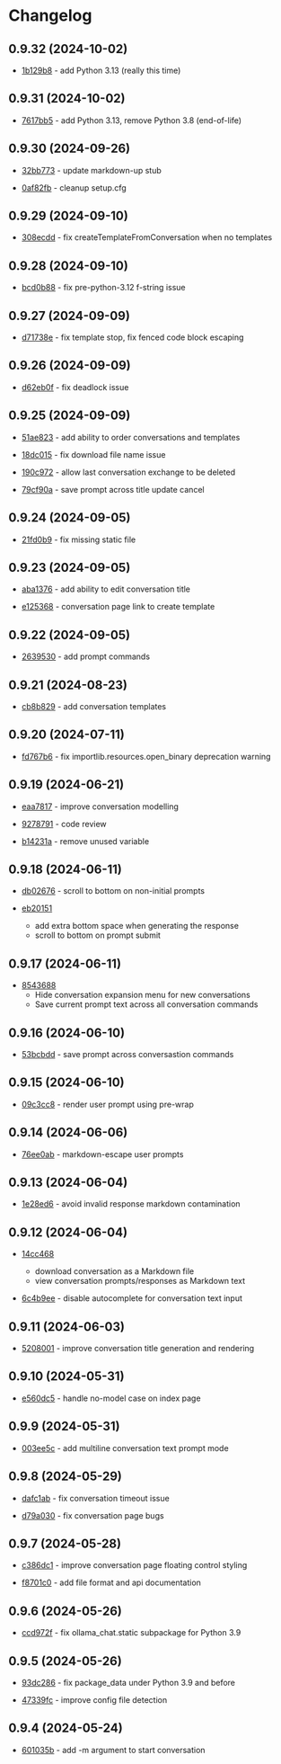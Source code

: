 # Changelog

## 0.9.32 (2024-10-02)

- [1b129b8](https://github.com/craigahobbs/ollama-chat/commit/1b129b8) - add Python 3.13 \(really this time\)

## 0.9.31 (2024-10-02)

- [7617bb5](https://github.com/craigahobbs/ollama-chat/commit/7617bb5) - add Python 3.13, remove Python 3.8 \(end-of-life\)

## 0.9.30 (2024-09-26)

- [32bb773](https://github.com/craigahobbs/ollama-chat/commit/32bb773) - update markdown-up stub

- [0af82fb](https://github.com/craigahobbs/ollama-chat/commit/0af82fb) - cleanup setup.cfg

## 0.9.29 (2024-09-10)

- [308ecdd](https://github.com/craigahobbs/ollama-chat/commit/308ecdd) - fix createTemplateFromConversation when no templates

## 0.9.28 (2024-09-10)

- [bcd0b88](https://github.com/craigahobbs/ollama-chat/commit/bcd0b88) - fix pre-python-3.12 f-string issue

## 0.9.27 (2024-09-09)

- [d71738e](https://github.com/craigahobbs/ollama-chat/commit/d71738e) - fix template stop, fix fenced code block escaping

## 0.9.26 (2024-09-09)

- [d62eb0f](https://github.com/craigahobbs/ollama-chat/commit/d62eb0f) - fix deadlock issue

## 0.9.25 (2024-09-09)

- [51ae823](https://github.com/craigahobbs/ollama-chat/commit/51ae823) - add ability to order conversations and templates

- [18dc015](https://github.com/craigahobbs/ollama-chat/commit/18dc015) - fix download file name issue

- [190c972](https://github.com/craigahobbs/ollama-chat/commit/190c972) - allow last conversation exchange to be deleted

- [79cf90a](https://github.com/craigahobbs/ollama-chat/commit/79cf90a) - save prompt across title update cancel

## 0.9.24 (2024-09-05)

- [21fd0b9](https://github.com/craigahobbs/ollama-chat/commit/21fd0b9) - fix missing static file

## 0.9.23 (2024-09-05)

- [aba1376](https://github.com/craigahobbs/ollama-chat/commit/aba1376) - add ability to edit conversation title

- [e125368](https://github.com/craigahobbs/ollama-chat/commit/e125368) - conversation page link to create template

## 0.9.22 (2024-09-05)

- [2639530](https://github.com/craigahobbs/ollama-chat/commit/2639530) - add prompt commands

## 0.9.21 (2024-08-23)

- [cb8b829](https://github.com/craigahobbs/ollama-chat/commit/cb8b829) - add conversation templates

## 0.9.20 (2024-07-11)

- [fd767b6](https://github.com/craigahobbs/ollama-chat/commit/fd767b6) - fix importlib.resources.open_binary deprecation warning

## 0.9.19 (2024-06-21)

- [eaa7817](https://github.com/craigahobbs/ollama-chat/commit/eaa7817) - improve conversation modelling

- [9278791](https://github.com/craigahobbs/ollama-chat/commit/9278791) - code review

- [b14231a](https://github.com/craigahobbs/ollama-chat/commit/b14231a) - remove unused variable

## 0.9.18 (2024-06-11)

- [db02676](https://github.com/craigahobbs/ollama-chat/commit/db02676) - scroll to bottom on non-initial prompts

- [eb20151](https://github.com/craigahobbs/ollama-chat/commit/eb20151)
  - add extra bottom space when generating the response
  - scroll to bottom on prompt submit

## 0.9.17 (2024-06-11)

- [8543688](https://github.com/craigahobbs/ollama-chat/commit/8543688)
  - Hide conversation expansion menu for new conversations
  - Save current prompt text across all conversation commands

## 0.9.16 (2024-06-10)

- [53bcbdd](https://github.com/craigahobbs/ollama-chat/commit/53bcbdd) - save prompt across conversastion commands

## 0.9.15 (2024-06-10)

- [09c3cc8](https://github.com/craigahobbs/ollama-chat/commit/09c3cc8) - render user prompt using pre-wrap

## 0.9.14 (2024-06-06)

- [76ee0ab](https://github.com/craigahobbs/ollama-chat/commit/76ee0ab) - markdown-escape user prompts

## 0.9.13 (2024-06-04)

- [1e28ed6](https://github.com/craigahobbs/ollama-chat/commit/1e28ed6) - avoid invalid response markdown contamination

## 0.9.12 (2024-06-04)

- [14cc468](https://github.com/craigahobbs/ollama-chat/commit/14cc468)
  - download conversation as a Markdown file
  - view conversation prompts/responses as Markdown text

- [6c4b9ee](https://github.com/craigahobbs/ollama-chat/commit/6c4b9ee) - disable autocomplete for conversation text input

## 0.9.11 (2024-06-03)

- [5208001](https://github.com/craigahobbs/ollama-chat/commit/5208001) - improve conversation title generation and rendering

## 0.9.10 (2024-05-31)

- [e560dc5](https://github.com/craigahobbs/ollama-chat/commit/e560dc5) - handle no-model case on index page

## 0.9.9 (2024-05-31)

- [003ee5c](https://github.com/craigahobbs/ollama-chat/commit/003ee5c) - add multiline conversation text prompt mode

## 0.9.8 (2024-05-29)

- [dafc1ab](https://github.com/craigahobbs/ollama-chat/commit/dafc1ab) - fix conversation timeout issue

- [d79a030](https://github.com/craigahobbs/ollama-chat/commit/d79a030) - fix conversation page bugs

## 0.9.7 (2024-05-28)

- [c386dc1](https://github.com/craigahobbs/ollama-chat/commit/c386dc1) - improve conversation page floating control styling

- [f8701c0](https://github.com/craigahobbs/ollama-chat/commit/f8701c0) - add file format and api documentation

## 0.9.6 (2024-05-26)

- [ccd972f](https://github.com/craigahobbs/ollama-chat/commit/ccd972f) - fix ollama_chat.static subpackage for Python 3.9

## 0.9.5 (2024-05-26)

- [93dc286](https://github.com/craigahobbs/ollama-chat/commit/93dc286) - fix package_data under Python 3.9 and before

- [47339fc](https://github.com/craigahobbs/ollama-chat/commit/47339fc) - improve config file detection

## 0.9.4 (2024-05-24)

- [601035b](https://github.com/craigahobbs/ollama-chat/commit/601035b) - add -m argument to start conversation
